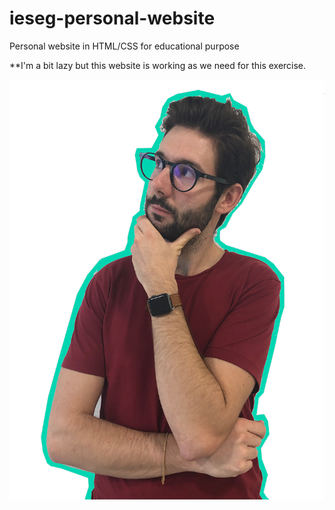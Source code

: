 # ieseg-personal-website

Personal website in HTML/CSS for educational purpose

**I'm a bit lazy but this website is working as we need for this exercise.

![Photo de moi génante](/imgs/dylan2.png)

